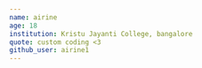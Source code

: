 ```yaml
---
name: airine
age: 18
institution: Kristu Jayanti College, bangalore
quote: custom coding <3
github_user: airine1
---
```


